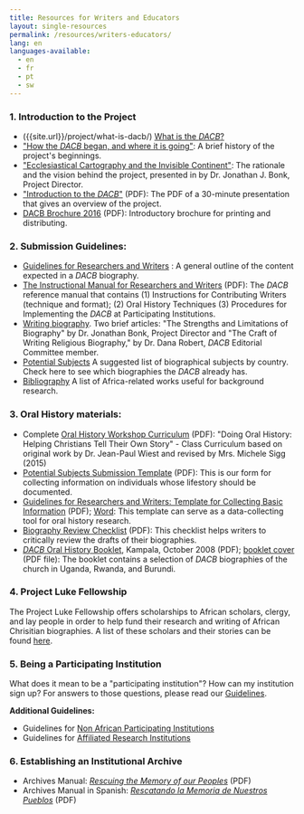 ```yaml
---
title: Resources for Writers and Educators
layout: single-resources
permalink: /resources/writers-educators/
lang: en
languages-available:                         
  - en
  - fr
  - pt
  - sw
---
```


### 1\. Introduction to the Project  

*   ({{site.url}}/project/what-is-dacb/)  <a href="{{ site.url }}/project/what-is-dacb/">What is the _DACB_?</a>
*   ["How the _DACB_ began, and where it is going"]({{site.url}}/about/beginnings/): A brief history of the project's beginnings.  
*   ["Ecclesiastical Cartography and the Invisible Continent"]({{site.url}}/project/vision/): The rationale and the vision behind the project, presented in by Dr. Jonathan J. Bonk, Project Director.  
*   ["Introduction to the _DACB_"]({{site.url}}/resources/intro-dacb-web.pdf) (PDF): The PDF of a 30-minute presentation that gives an overview of the project.  
*   [DACB Brochure 2016]({{site.url}}/resources/DACB-brochure-2016-web.pdf) (PDF): Introductory brochure for printing and distributing.

### 2\. Submission Guidelines:

*   [Guidelines for Researchers and Writers]({{site.url}}/contribute/submit/) : A general outline of the content expected in a _DACB_ biography.  
*   [The Instructional Manual for Researchers and Writers]({{site.url}}/resources/final_instr_manual.pdf) (PDF): The _DACB_ reference manual that contains (1) Instructions for Contributing Writers (technique and format); (2) Oral History Techniques (3) Procedures for Implementing the _DACB_ at Participating Institutions.  
*   [Writing biography]({{site.url}}/resources/writing-biography/). Two brief articles: "The Strengths and Limitations of Biography" by Dr. Jonathan Bonk, Project Director and "The Craft of Writing Religious Biography," by Dr. Dana Robert, _DACB_ Editorial Committee member.  
*   [Potential Subjects]({{site.url}}/stories/potential-subjects/) A suggested list of biographical subjects by country. Check here to see which biographies the _DACB_ already has.
*   [Bibliography]({{site.url}}/resources/bibliographies/) A list of Africa-related works useful for background research.

### 3\. Oral History materials:  

*   Complete [Oral History Workshop Curriculum]({{site.url}}/resources/teaching-oral-history.pdf) (PDF): "Doing Oral History: Helping Christians Tell Their Own Story" - Class Curriculum based on original work by Dr. Jean-Paul Wiest and revised by Mrs. Michele Sigg (2015)
*   [Potential Subjects Submission Template]({{site.url}}/resources/pot-subj-submission-template.pdf) (PDF): This is our form for collecting information on individuals whose lifestory should be documented.  
*   [Guidelines for Researchers and Writers: Template for Collecting Basic Information]({{site.url}}/resources/guidelines-for-rw-template-for-info-collecting.pdf) (PDF); [Word]({{site.url}}/resources/guidelines-for-rw-template-for-info-collecting.doc): This template can serve as a data-collecting tool for oral history research.  
*   [Biography Review Checklist]({{site.url}}/resources/DACB-biography-review-form.pdf) (PDF): This checklist helps writers to critically review the drafts of their biographies.  
*   [_DACB_ Oral History Booklet]({{site.url}}/resources/DACB-oral-history-uganda-booklet-kampala-2008.pdf), Kampala, October 2008 (PDF); [booklet cover ]({{site.url}}/resources/DACB-oral-history-uganda-booklet-cover.pdf) (PDF file): The booklet contains a selection of _DACB_ biographies of the church in Uganda, Rwanda, and Burundi.

### 4\. Project Luke Fellowship  

The Project Luke Fellowship offers scholarships to African scholars, clergy, and lay people in order to help fund their research and writing of African Chrisitian biographies. A list of these scholars and their stories can be found [here](({{site.url}}/about/project-luke/)).

### 5\. Being a Participating Institution  

What does it mean to be a "participating institution"? How can my institution sign up? For answers to those questions, please read our [Guidelines]({{site.url}}/resources/guidelines-african-part/).

**Additional Guidelines:**  

*   Guidelines for [Non African Participating Institutions]({{site.url}}/resources/guidelines-nonafrican-part/)
*   Guidelines for [Affiliated Research Institutions]({{site.url}}/resources/guidelines-affiliated/)

### 6\. Establishing an Institutional Archive  

*   Archives Manual: [_Rescuing the Memory of our Peoples_]({{site.url}}/resources/archives-manual-english.pdf) (PDF)  
*   Archives Manual in Spanish: [_Rescatando la Memoria de Nuestros Pueblos_]({{site.url}}/resources/archives-manual-spanish.pdf) (PDF)
